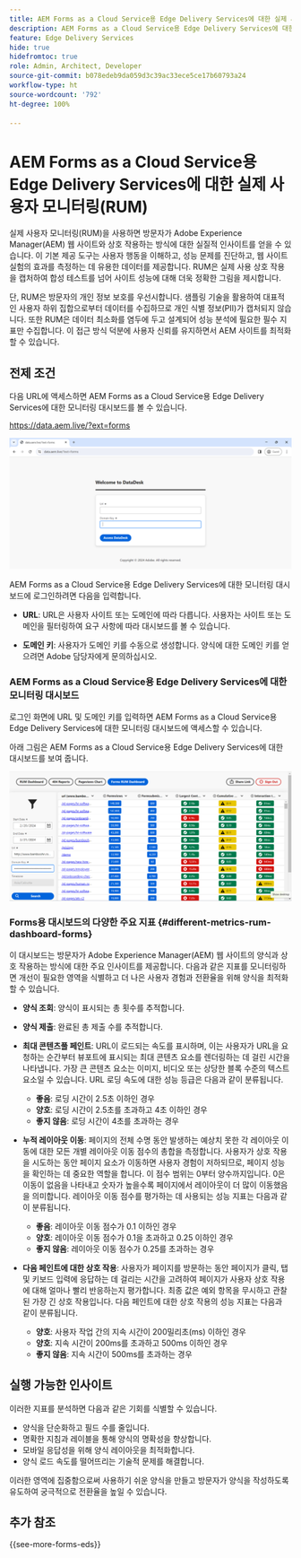 ```yaml
---
title: AEM Forms as a Cloud Service용 Edge Delivery Services에 대한 실제 사용자 모니터링(RUM)
description: AEM Forms as a Cloud Service용 Edge Delivery Services에 대한 실시간 사용자 모니터링(RUM)에는 양식과의 사용자 상호 작용을 지속적으로 추적하여 분석하는 작업이 포함됩니다.
feature: Edge Delivery Services
hide: true
hidefromtoc: true
role: Admin, Architect, Developer
source-git-commit: b078edeb9da059d3c39ac33ece5ce17b60793a24
workflow-type: ht
source-wordcount: '792'
ht-degree: 100%

---
```



# AEM Forms as a Cloud Service용 Edge Delivery Services에 대한 실제 사용자 모니터링(RUM)

실제 사용자 모니터링(RUM)을 사용하면 방문자가 Adobe Experience Manager(AEM) 웹 사이트와 상호 작용하는 방식에 대한 실질적 인사이트를 얻을 수 있습니다. 이 기본 제공 도구는 사용자 행동을 이해하고, 성능 문제를 진단하고, 웹 사이트 실험의 효과를 측정하는 데 유용한 데이터를 제공합니다. RUM은 실제 사용 상호 작용을 캡처하여 합성 테스트를 넘어 사이트 성능에 대해 더욱 정확한 그림을 제시합니다.

단, RUM은 방문자의 개인 정보 보호를 우선시합니다. 샘플링 기술을 활용하여 대표적인 사용자 하위 집합으로부터 데이터를 수집하므로 개인 식별 정보(PII)가 캡처되지 않습니다. 또한 RUM은 데이터 최소화를 염두에 두고 설계되어 성능 분석에 필요한 필수 지표만 수집합니다. 이 접근 방식 덕분에 사용자 신뢰를 유지하면서 AEM 사이트를 최적화할 수 있습니다.


## 전제 조건

다음 URL에 액세스하면 AEM Forms as a Cloud Service용 Edge Delivery Services에 대한 모니터링 대시보드를 볼 수 있습니다.

https://data.aem.live/?ext=forms

![Forms용 Edge Delivery Services의 RUM 로그인 화면](/help/edge/assets/rum-login-screen.png)

AEM Forms as a Cloud Service용 Edge Delivery Services에 대한 모니터링 대시보드에 로그인하려면 다음을 입력합니다.

* **URL**: URL은 사용자 사이트 또는 도메인에 따라 다릅니다. 사용자는 사이트 또는 도메인을 필터링하여 요구 사항에 따라 대시보드를 볼 수 있습니다.

* **도메인 키**: 사용자가 도메인 키를 수동으로 생성합니다. 양식에 대한 도메인 키를 얻으려면 Adobe 담당자에게 문의하십시오.

### AEM Forms as a Cloud Service용 Edge Delivery Services에 대한 모니터링 대시보드

로그인 화면에 URL 및 도메인 키를 입력하면 AEM Forms as a Cloud Service용 Edge Delivery Services에 대한 모니터링 대시보드에 액세스할 수 있습니다.

아래 그림은 AEM Forms as a Cloud Service용 Edge Delivery Services에 대한 대시보드를 보여 줍니다.

![RUM Forms 대시보드](/help/edge/assets/rum-forms-dashboard.png)

### Forms용 대시보드의 다양한 주요 지표 {#different-metrics-rum-dashboard-forms}

이 대시보드는 방문자가 Adobe Experience Manager(AEM) 웹 사이트의 양식과 상호 작용하는 방식에 대한 주요 인사이트를 제공합니다. 다음과 같은 지표를 모니터링하면 개선이 필요한 영역을 식별하고 더 나은 사용자 경험과 전환율을 위해 양식을 최적화할 수 있습니다.

* **양식 조회**: 양식이 표시되는 총 횟수를 추적합니다.
* **양식 제출**: 완료된 총 제출 수를 추적합니다.

* **최대 콘텐츠풀 페인트**: URL이 로드되는 속도를 표시하며, 이는 사용자가 URL을 요청하는 순간부터 뷰포트에 표시되는 최대 콘텐츠 요소를 렌더링하는 데 걸린 시간을 나타냅니다. 가장 큰 콘텐츠 요소는 이미지, 비디오 또는 상당한 블록 수준의 텍스트 요소일 수 있습니다. URL 로딩 속도에 대한 성능 등급은 다음과 같이 분류됩니다.
   * **좋음**: 로딩 시간이 2.5초 이하인 경우
   * **양호**: 로딩 시간이 2.5초를 초과하고 4초 이하인 경우
   * **좋지 않음**: 로딩 시간이 4초를 초과하는 경우

* **누적 레이아웃 이동**: 페이지의 전체 수명 동안 발생하는 예상치 못한 각 레이아웃 이동에 대한 모든 개별 레이아웃 이동 점수의 총합을 측정합니다. 사용자가 상호 작용을 시도하는 동안 페이지 요소가 이동하면 사용자 경험이 저하되므로, 페이지 성능을 확인하는 데 중요한 역할을 합니다. 이 점수 범위는 0부터 양수까지입니다. 0은 이동이 없음을 나타내고 숫자가 높을수록 페이지에서 레이아웃이 더 많이 이동했음을 의미합니다. 레이아웃 이동 점수를 평가하는 데 사용되는 성능 지표는 다음과 같이 분류됩니다.

   * **좋음**: 레이아웃 이동 점수가 0.1 이하인 경우
   * **양호**: 레이아웃 이동 점수가 0.1을 초과하고 0.25 이하인 경우
   * **좋지 않음**: 레이아웃 이동 점수가 0.25를 초과하는 경우

* **다음 페인트에 대한 상호 작용**: 사용자가 페이지를 방문하는 동안 페이지가 클릭, 탭 및 키보드 입력에 응답하는 데 걸리는 시간을 고려하여 페이지가 사용자 상호 작용에 대해 얼마나 빨리 반응하는지 평가합니다. 최종 값은 예외 항목을 무시하고 관찰된 가장 긴 상호 작용입니다. 다음 페인트에 대한 상호 작용의 성능 지표는 다음과 같이 분류됩니다.
   * **양호**: 사용자 작업 간의 지속 시간이 200밀리초(ms) 이하인 경우
   * **양호**: 지속 시간이 200ms를 초과하고 500ms 이하인 경우
   * **좋지 않음**: 지속 시간이 500ms를 초과하는 경우

## 실행 가능한 인사이트

이러한 지표를 분석하면 다음과 같은 기회를 식별할 수 있습니다.

* 양식을 단순화하고 필드 수를 줄입니다.
* 명확한 지침과 레이블을 통해 양식의 명확성을 향상합니다.
* 모바일 응답성을 위해 양식 레이아웃을 최적화합니다.
* 양식 로드 속도를 떨어뜨리는 기술적 문제를 해결합니다.

이러한 영역에 집중함으로써 사용하기 쉬운 양식을 만들고 방문자가 양식을 작성하도록 유도하여 궁극적으로 전환율을 높일 수 있습니다.

## 추가 참조

{{see-more-forms-eds}}